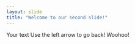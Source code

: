 ```yaml
---
layout: slide
title: "Welcome to our second slide!"
---
```

Your text
Use the left arrow to go back!
Woohoo!


